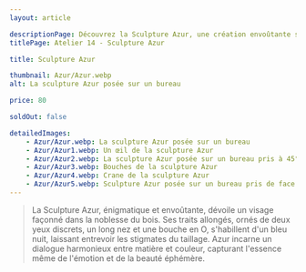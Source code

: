 ```yaml
---
layout: article

descriptionPage: Découvrez la Sculpture Azur, une création envoûtante sculptée dans le bois noble, aux traits expressifs et mystérieux. Son bleu nuit énigmatique révèle l'art du taillage, captivant le regard. Azur illustre l'union parfaite entre matière et couleur, évoquant l'émotion et la beauté éphémère dans chaque détail.
titlePage: Atelier 14 - Sculpture Azur

title: Sculpture Azur

thumbnail: Azur/Azur.webp
alt: La sculpture Azur posée sur un bureau

price: 80

soldOut: false

detailedImages:
    - Azur/Azur.webp: La sculpture Azur posée sur un bureau
    - Azur/Azur1.webp: Un œil de la sculpture Azur
    - Azur/Azur2.webp: La sculpture Azur posée sur un bureau pris à 45°
    - Azur/Azur3.webp: Bouches de la sculpture Azur
    - Azur/Azur4.webp: Crane de la sculpture Azur
    - Azur/Azur5.webp: Sculpture Azur posée sur un bureau pris de face
---
```

> La Sculpture Azur, énigmatique et envoûtante, dévoile un visage façonné dans la noblesse du bois. Ses traits allongés, ornés de deux yeux discrets, un long nez et une bouche en O, s'habillent d'un bleu nuit, laissant entrevoir les stigmates du taillage. Azur incarne un dialogue harmonieux entre matière et couleur, capturant l'essence même de l'émotion et de la beauté éphémère.